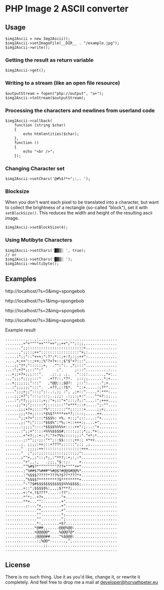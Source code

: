 # PHP Image 2 ASCII converter

## Usage
```
$img2Ascii = new Img2Ascii();
$img2Ascii->setImageFile(__DIR__ . "/example.jpg");
$img2Ascii->write();
```

### Getting the result as return variable 
```
$img2Ascii->get();
```

### Writing to a stream (like an open file resource)
```
$outputStream = fopen("php://output", "a+");
$img2Ascii->toStream($outputStream);
```

### Processing the characters and newlines from userland code
```
$img2Ascii->callback(
    function (string $char)
    {
        echo htmlentities($char);
    },
    function ()
    {
        echo "<br />";
    });
```

### Changing Character set
```
$img2Ascii->setChars('@#%$?*+";:,. ');
```

### Blocksize
When you don't want each pixel to be translated into a character, but want to collect the brightness of a rectangle
(so-called "block"), set it with `setBlockSize()`. This reduces the width and height of the resulting ascii image.
```
$img2Ascii->setBlockSize(4);
```


### Using Mutibyte Characters
```
$img2Ascii->setChars('█▓▒░ ', true);
// or
$img2Ascii->setChars('█▓▒░ ');
$img2Ascii->multibyte();
```


## Examples

http://localhost/?s=0&img=spongebob

http://localhost/?s=1&img=spongebob

http://localhost/?s=2&img=spongebob

http://localhost/?s=3&img=spongebob


Example result


```..................................................
.........,...,:,...,,.............................
........+"+""""++"""++";;++";"";:;;,..............
.......";;:::::::::::::::::::::::::+..............
......,";;::;++":::::::::::::::::"+;:.............
.....:";;"::"+++;":?";*::;+:?;:;;++":.............
....,+;++"::;++;;%"?+?+::;$"$"+?:;:",.............
....;;"?*;":::::;+,  ."":":. ,*;:::"..............
...:";+?*;;::"":"      ;".     ;:::"..........:...
...+;;+?+;;;:::".   .;:.; .;.  ."::;:.......,*+:..
..,";;;*;;;;:::"   .+??::,*?*.  ;::;;.......*;+...
...+;;;;;;;":::"   ,*@@;:;$@?:  ;::":......";+....
...:";;;;;;":::".  .+??,;:?$*.  "::+.....:;?*"....
....";;;+;;":::;";:..:,;; :", ,;+::"....,*:***:...
....;;;+?";":::;:::;..;;;: .:;;:;+:"....""+?:;;...
....:";*?;;;::::;+;:"+;::"+":::;?;:"....:";+++....
.....;;"+;";:::::*;:::::::""+***:::+.....";:""....
......;;;+?+;::::*%":::::::"*;:::::+.....;;+;.....
......;;;*?+;::::*$%$?****++*?;::::;.....++.......
......";;+?+"::::*$$$%: +%. +::;";::....:"+.......
......,;;"*;"::::*$$$%":*%;:+::+++:;....+",.......
.......:;;;;"::::*$$$$%%%%+::::++":;...:"+........
.......:";;+"::::+%%%$$$$#;::::;;:;*;;.*+:........
........+"+?;;:+:;*:"?+?%%:::::;;:"."+*;*.........
........;:*";;:;;:"*";::$$::::;++:; +*++..........
.......;. ;;;;:++;::+???*;:::::";:; ,;............
......."  ;;;;:++:::::::::::::::::+++.............
......."  ;";;:;;:::;;::::;;:::;;":...............
.......;""+,,;"::;*;,:"**?;:+;:,:*................
........"+",,:,   .;;;,"$::;:    +................
........""%#$?*""""""""???+""""++*................
........;"%##$?%###*%#@$?#@@$#@@%*................
........:"%$$$?????*???%?$??*???*+................
........,"%$$$?********?$********+................
........":"?$#$$$$$$$$$$$$%%%$$$$;................
........+::";$$$$$%:,,,;$?**?;....................
........+:"+,?$???*.....:??":.....................
........*"*;..+?+,......."+.......................
........**+..."":........+".......................
.........;:..."+,........+".......................
.............."*,........+".......................
.............."".........*;.......................
.............."".........";.......................
..............*:,.......+$?.......................
.............*@##,,.....@@@%@@:...................
.............+@@@@@*....%@@@?@*...................
.............;@@@@##...."%$@@@:...................
..............:;%@@*.......,",....................
.................;;...............................
..................................................
```

## License
There is no such thing. Use it as you'd like, change it, or rewrite it completely.
And feel free to drop me a mail at [developer@horvathpeter.eu](mailto:developer@horvathpeter.eu?subject=img2ascii)
